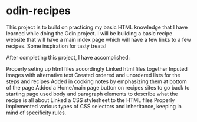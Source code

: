# odin-recipes
This project is to build on practicing my basic HTML knowledge that I have learned while doing the Odin project. I will be building a basic recipe website that will have a main index page which will have a few links to a few recipes. Some inspiration for tasty treats!

After completing this project, I have accomplished:

Properly seting up html files accordingly
Linked html files together
Inputed images with alternative text
Created ordered and unordered lists for the steps and recipes
Added in cooking notes by emphasizing them at bottom of the page
Added a Home/main page button on recipes sites to go back to starting page
used body and paragraph elements to describe what the recipe is all about
Linked a CSS stylesheet to the HTML files
Properly implemented various types of CSS selectors and inheritance, keeping in mind of specificity rules.